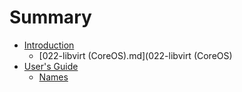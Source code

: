 # Summary

* [Introduction](README.md)
   * [022-libvirt (CoreOS).md](022-libvirt (CoreOS)
* [User's Guide](User's%20Guide)
   * [Names](041%20-%20Names.md/041_-_namesmd.md)

